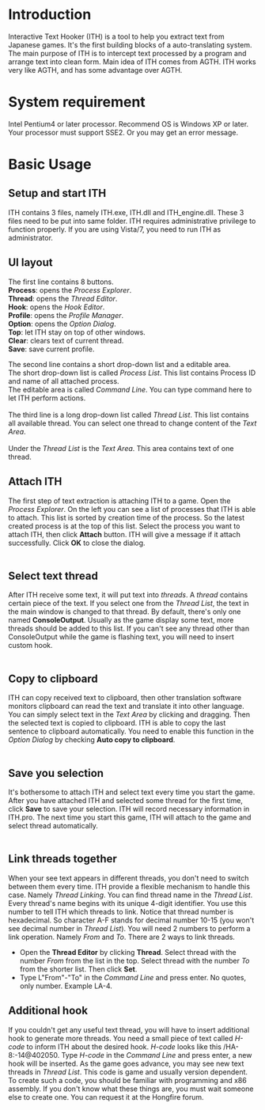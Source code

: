 # Introduction #

Interactive Text Hooker (ITH) is a tool to help you extract text from Japanese games. It's the first building blocks of a auto-translating system. The main purpose of ITH is to intercept text processed by a program and arrange text into clean form. Main idea of ITH comes from AGTH. ITH works very like AGTH, and has some advantage over AGTH.

# System requirement #

Intel Pentium4 or later processor. Recommend OS is Windows XP or later.
Your processor must support SSE2. Or you may get an error message.

# Basic Usage #

## Setup and start ITH ##


ITH contains 3 files, namely ITH.exe, ITH.dll and ITH\_engine.dll. These 3 files need to be put into same folder. ITH requires administrative privilege to function properly. If you are using Vista/7, you need to run ITH as administrator.

## UI layout ##

The first line contains 8 buttons.<br>
<b>Process</b>: opens the <i>Process Explorer</i>.<br>
<b>Thread</b>: opens the <i>Thread Editor</i>.<br>
<b>Hook</b>: opens the <i>Hook Editor</i>.<br>
<b>Profile</b>: opens the <i>Profile Manager</i>.<br>
<b>Option</b>: opens the <i>Option Dialog</i>.<br>
<b>Top</b>: let ITH stay on top of other windows.<br>
<b>Clear</b>: clears text of current thread.<br>
<b>Save</b>: save current profile.<br>

The second line contains a short drop-down list and a editable area.<br>
The short drop-down list is called <i>Process List</i>. This list contains Process ID and name of all attached process.<br>
The editable area is called <i>Command Line</i>. You can type command here to let ITH perform actions.<br>
<br>
The third line is a long drop-down list called <i>Thread List</i>. This list contains all available thread. You can select one thread to change content of the <i>Text Area</i>.<br>
<br>
Under the <i>Thread List</i> is the <i>Text Area</i>. This area contains text of one thread.<br>
<h2>Attach ITH</h2>

The first step of text extraction is attaching ITH to a game. Open the <i>Process Explorer</i>. On the left you can see a list of processes that ITH is able to attach. This list is sorted by creation time of the process. So the latest created process is at the top of this list. Select the process you want to attach ITH, then click <b>Attach</b> button. ITH will give a message if it attach successfully. Click <b>OK</b> to close the dialog.<br>
<br>
<h2>Select text thread</h2>

After ITH receive some text, it will put text into <i>threads</i>. A <i>thread</i> contains certain piece of the text. If you select one from the <i>Thread List</i>, the text in the main window is changed to that thread. By default, there's only one named <b>ConsoleOutput</b>. Usually as the game display some text, more threads should be added to this list. If you can't see any thread other than ConsoleOutput while the game is flashing text, you will need to insert custom hook.<br>
<br>
<h2>Copy to clipboard</h2>

ITH can copy received text to clipboard, then other translation software monitors clipboard can read the text and translate it into other language. You can simply select text in the <i>Text Area</i> by clicking and dragging. Then the selected text is copied to clipboard. ITH is able to copy the last sentence to clipboard automatically. You need to enable this function in the <i>Option Dialog</i> by checking <b>Auto copy to clipboard</b>.<br>
<br>
<h2>Save you selection</h2>

It's bothersome to attach ITH and select text every time you start the game. After you have attached ITH and selected some thread for the first time, click <b>Save</b> to save your selection. ITH will record necessary information in ITH.pro. The next time you start this game, ITH will attach to the game and select thread automatically.<br>
<br>
<h2>Link threads together</h2>

When your see text appears in different threads, you don't need to switch between them every time. ITH provide a flexible mechanism to handle this case. Namely <i>Thread Linking</i>. You can find thread name in the <i>Thread List</i>. Every thread's name begins with its unique 4-digit identifier. You use this number to tell ITH which threads to link. Notice that thread number is hexadecimal. So character A-F stands for decimal number 10-15 (you won't see decimal number in <i>Thread List</i>). You will need 2 numbers to perform a link operation. Namely <i>From</i> and <i>To</i>. There are 2 ways to link threads.<br>
<ul><li>Open the <b>Thread Editor</b> by clicking <b>Thread</b>. Select thread with the number <i>From</i> from the list in the top. Select thread with the number <i>To</i> from the shorter list. Then click <b>Set</b>.<br>
</li><li>Type L"From"-"To" in the <i>Command Line</i> and press enter. No quotes, only number. Example LA-4.</li></ul>

<h2>Additional hook</h2>

If you couldn't get any useful text thread, you will have to insert additional hook to generate more threads. You need a small piece of text called <i>H-code</i> to inform ITH about the desired hook. <i>H-code</i> looks like this /HA-8:-14@402050. Type <i>H-code</i> in the <i>Command Line</i> and press enter, a new hook will be inserted. As the game goes advance, you may see new text threads in <i>Thread List</i>. This code is game and usually version dependent. To create such a code, you should be familiar with programming and x86 assembly. If you don't know what these things are, you must wait someone else to create one. You can request it at the Hongfire forum.